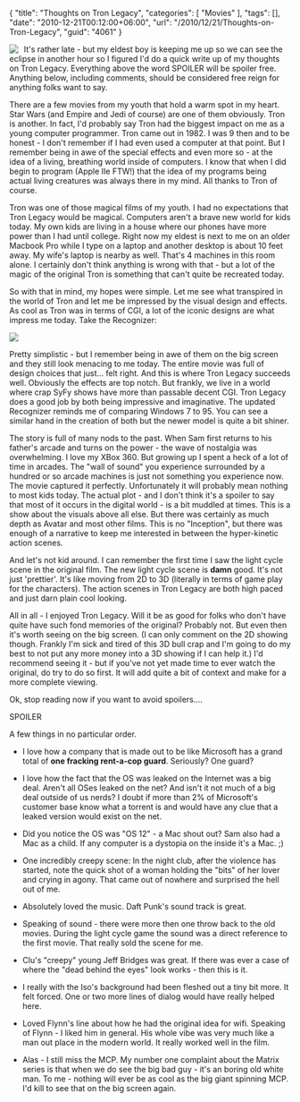 {
	"title": "Thoughts on Tron Legacy",
	"categories": [
		"Movies"
	],
	"tags": [],
	"date": "2010-12-21T00:12:00+06:00",
	"url": "/2010/12/21/Thoughts-on-Tron-Legacy",
	"guid": "4061"
}

<img src="http://static.raymondcamden.com/images/cfjedi/405px-Tronlegacy.jpg.jpg" align="left" style="margin-right:10px" /> It's rather late - but my eldest boy is keeping me up so we can see the eclipse in another hour so I figured I'd do a quick write up of my thoughts on Tron Legacy. Everything above the word SPOILER will be spoiler free. Anything below, including comments, should be considered free reign for anything folks want to say. 

There are a few movies from my youth that hold a warm spot in my heart. Star Wars (and Empire and Jedi of course) are one of them obviously. Tron is another. In fact, I'd probably say Tron had the biggest impact on me as a young computer programmer. Tron came out in 1982. I was 9 then and to be honest - I don't remember if I had even used a computer at that point. But I remember being in awe of the special effects and even more so - at the idea of a living, breathing world inside of computers. I know that when I did begin to program (Apple IIe FTW!) that the idea of my programs being actual living creatures was always there in my mind. All thanks to Tron of course.
<!--more-->
Tron was one of those magical films of my youth. I had no expectations that Tron Legacy would be magical. Computers aren't a brave new world for kids today. My own kids are living in a house where our phones have more power than I had until college. Right now my eldest is next to me on an older Macbook Pro while I type on a laptop and another desktop is about 10 feet away. My wife's laptop is nearby as well. That's 4 machines in this room alone. I certainly don't think anything is wrong with that - but a lot of the magic of the original Tron is something that can't quite be recreated today.

So with that in mind, my hopes were simple. Let me see what transpired in the world of Tron and let me be impressed by the visual design and effects. As cool as Tron was in terms of CGI, a lot of the iconic designs are what impress me today. Take the Recognizer:

<img src="http://static.raymondcamden.com/images/cfjedi/Reco.PNG" />

Pretty simplistic - but I remember being in awe of them on the big screen and they still look menacing to me today. The entire movie was full of design choices that just... felt right. And this is where Tron Legacy succeeds well. Obviously the effects are top notch. But frankly, we live in a world where crap SyFy shows have more than passable decent CGI. Tron Legacy does a good job by both being impressive and imaginative. The updated Recognizer reminds me of comparing Windows 7 to 95. You can see a similar hand in the creation of both but the newer model is quite a bit shiner. 

The story is full of many nods to the past. When Sam first returns to his father's arcade and turns on the power - the wave of nostalgia was overwhelming. I love my XBox 360. But growing up I spent a heck of a lot of time in arcades. The "wall of sound" you experience surrounded by a hundred or so arcade machines is just not something you experience now. The movie captured it perfectly. Unfortunately it will probably mean nothing to most kids today. The actual plot - and I don't think it's a spoiler to say that most of it occurs in the digital world - is a bit muddled at times. This is a show about the visuals above all else. But there was certainly as much depth as Avatar and most other films. This is no "Inception", but there was enough of a narrative to keep me interested in between the hyper-kinetic action scenes.

And let's not kid around. I can remember the first time I saw the light cycle scene in the original film. The new light cycle scene is <b>damn</b> good. It's not just 'prettier'. It's like moving from 2D to 3D (literally in terms of game play for the characters). The action scenes in Tron Legacy are both high paced and just darn plain cool looking. 

All in all - I enjoyed Tron Legacy. Will it be as good for folks who don't have quite have such fond memories of the original? Probably not. But even then it's worth seeing on the big screen. (I can only comment on the 2D showing though. Frankly I'm sick and tired of this 3D bull crap and I'm going to do my best to not put any more money into a 3D showing if I can help it.) I'd recommend seeing it - but if you've not yet made time to ever watch the original, do try to do so first. It will add quite a bit of context and make for a more complete viewing. 

Ok, stop reading now if you want to avoid spoilers....

SPOILER

A few things in no particular order.

* I love how a company that is made out to be like Microsoft has a grand total of <b>one fracking rent-a-cop guard</b>. Seriously? One guard?

* I love how the fact that the OS was leaked on the Internet was a big deal. Aren't all OSes leaked on the net? And isn't it not much of a big deal outside of us nerds? I doubt if more than 2% of Microsoft's customer base know what a torrent is and would have any clue that a leaked version would exist on the net. 

* Did you notice the OS was "OS 12" - a Mac shout out? Sam also had a Mac as a child. If any computer is a dystopia on the inside it's a Mac. ;)

* One incredibly creepy scene: In the night club, after the violence has started, note the quick shot of a woman holding the "bits" of her lover and crying in agony. That came out of nowhere and surprised the hell out of me.

* Absolutely loved the music. Daft Punk's sound track is great. 

* Speaking of sound - there were more then one throw back to the old movies. During the light cycle game the sound was a direct reference to the first movie. That really sold the scene for me.

* Clu's "creepy" young Jeff Bridges was great. If there was ever a case of where the "dead behind the eyes" look works - then this is it.  

* I really with the Iso's background had been fleshed out a tiny bit more. It felt forced. One or two more lines of dialog would have really helped here. 

* Loved Flynn's line about how he had the original idea for wifi. Speaking of Flynn - I liked him in general. His whole vibe was very much like a man out place in the modern world. It really worked well in the film. 

* Alas - I still miss the MCP. My number one complaint about the Matrix series is that when we do see the big bad guy - it's an boring old white man. To me - nothing will ever be as cool as the big giant spinning MCP. I'd kill to see that on the big screen again.